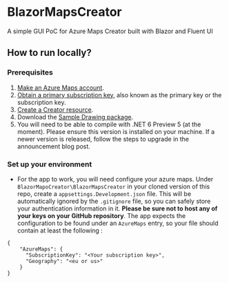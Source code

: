 # BlazorMapsCreator
A simple GUI PoC for Azure Maps Creator built with Blazor and Fluent UI

## How to run locally?

### Prerequisites
1. [Make an Azure Maps account](https://docs.microsoft.com/en-us/azure/azure-maps/quick-demo-map-app#create-an-azure-maps-account).
2. [Obtain a primary subscription key](https://docs.microsoft.com/en-us/azure/azure-maps/quick-demo-map-app.md#get-the-primary-key-for-your-account), also known as the primary key or the subscription key.
3. [Create a Creator resource](https://docs.microsoft.com/en-us/azure/azure-maps/how-to-manage-creator.md).
4. Download the [Sample Drawing package](https://github.com/Azure-Samples/am-creator-indoor-data-examples/blob/master/Sample%20-%20Contoso%20Drawing%20Package.zip).
5. You will need to be able to compile with .NET 6 Preview 5 (at the moment). Please ensure this version is installed on your machine. If a newer version is released, follow the steps to upgrade in the announcement blog post.

### Set up your environment
- For the app to work, you will need configure your azure maps. Under `BlazorMapoCreator\BlazorMapsCreator` in your cloned version of this repo, create a `appsettings.Development.json` file. This will be automatically ignored by the `.gitignore` file, so you can safely store your authentication information in it. **Please be sure not to host any of your keys on your GitHub repository**. The app expects the configuration to be found under an `AzureMaps` entry, so your file should contain at least the following : 

```
{
    "AzureMaps": {
      "SubscriptionKey": "<Your subscription key>",
      "Geography": "<eu or us>"
    }
}

